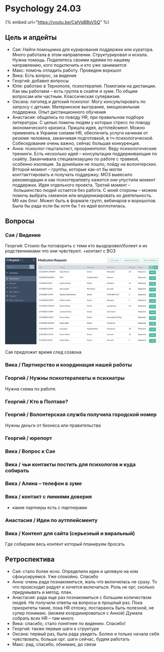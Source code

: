 # Psychology 24.03

{% embed url="https://youtu.be/CalVqBBsVSQ" %}

## Цель и апдейты

* Сая: Найти помощника для курирования поддержки или куратора. Много работала в этом направлении. Структурировал и искала. Нужна помощь. Поделитесь своими идеями по нашему направлению, кого подключить и кто уже занимается 
* Макс: помочь отладить работу. Проведем воркшоп
* Вика: Есть вопрос, за видение
* Георгий: добавил вопросы
* Юля: работаю в Тернополе, психотерапия. Помогаем на дистанции. Как мы работаем – есть группа в скайпе и зуме. По общим вопросам или частным. Классическая супервизия.
* Оксана: логопед и детский психолог. Могу консультировать по запросу с детьми. Материнское выгорание, эмоциоанльная поддержка. Опыт дистанционного обучения
* Анастасия: общались по поводу HR, при правильном подборе литературы. С целью помочь людям у которых стресс по поводу экономического кризиса. Пришла идея, аутплейсмент. Можно применять в Украине силами HR, обеспечить услуги начиная от резюме человека, заканчивая подготовкой, в тч психологической. Собеседование очень важно, сейчас большая конкуренция.
* Анна: психолог-гештальтист, проориентолог. Веду психологические тренинги. Есть несколько идей – консультации поддерживающие по скайпу. Заканчивала специализауцию по работе с травмой, особенно изоляция. За донейшен не пошло, пойду на волонтерских. Втторой момент – группы, которые как-от бы могли конттакттировать и получать поддержку. МОЗ вывесило рекомендации и как психотерапевту кажется они упустили момент поддержки. Идея отдельного проекта. Третий момент – большинство людей остается без работа. С моей стороны – можем помочь выбрать смежное или модернизировать их деятельность. Мб как блог. Может быть в формате групп, вебинаров и воркшопов. Была бы рада если бы хотя бы 1 из идей воплотилась.

## Вопросы

### Сая / Видение

Георгий: Стоило бы поговорить с теми кто выздоровел/болеет и их родственниками что они чувствуют. +контакт с ВОЗ

![](../../.gitbook/assets/image%20%287%29.png)

Сая предложит время след созвона

### Вика / Партнерство и координация нашей работы

###  Георгий / Нужны психотерапевты и психиатры

Нужна схема по работе.

### Георгий / Кто в Полтаве?

### Георгий / Волонтерская служба получила городской номер

Нужны деньги от бизнеса или правительства

### Георгий / юрепорт

### Вика / Вопрос к Сае

### Вика / чьи контакты постить для психологов и куда собирать

### Вика / Алина – телефон в зуме

### Вика / контакт с линиями доверия

+ какие партнеры есть с партнерами

### Анастасия / Идеи по аутплейсменту

### Вика / Контент для сайта \(серьезеый и виральный\)

Где собираем весь контент который планируем бросать

## Ретроспектива

* Сая: стало более ясно. Определили идеи и целевую на ком сфокусируемся. Уже спокойно. Спасибо
* Анна: очень рада познакомиться, жаль что включилась не сразу. То что происходит радует и хочется включаться. Роль не орг, сколько придумывать и метод. план.
* Анастасия: рада еще раз познакомиться с большим количеством людей. Не получили ответы на вопросы в прошлый раз. Пока приоритеты такие, пока HR отложу, постараюсь быть полезной, не супер понимаю. \(можем координироваться с Анной\) Думала собрать всех HR – там много
* Вика: спасибо, стало понятнее по видению. Спасибо!
* Георгий: также первые шаги к структуре
* Оксана: первый раз, была рада увидеть. Болею и только начала себя чувствовать, больше орг. шаги сейчас, будем работать
* Макс: рад, спасибо, обнимаю, до связи

